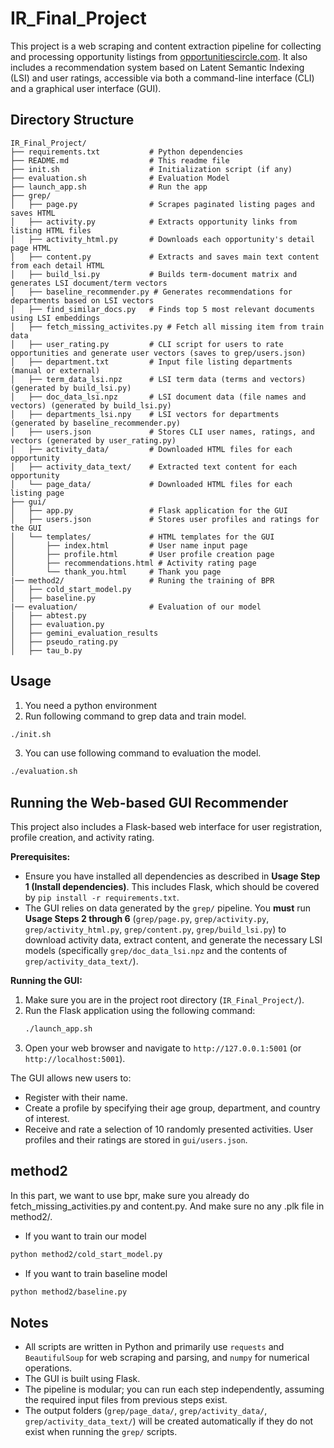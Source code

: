 # IR_Final_Project

This project is a web scraping and content extraction pipeline for collecting and processing opportunity listings from [opportunitiescircle.com](https://www.opportunitiescircle.com/). It also includes a recommendation system based on Latent Semantic Indexing (LSI) and user ratings, accessible via both a command-line interface (CLI) and a graphical user interface (GUI).

## Directory Structure

```
IR_Final_Project/
├── requirements.txt           # Python dependencies
├── README.md                  # This readme file
├── init.sh                    # Initialization script (if any)
├── evaluation.sh              # Evaluation Model
├── launch_app.sh              # Run the app
├── grep/
│   ├── page.py                # Scrapes paginated listing pages and saves HTML
│   ├── activity.py            # Extracts opportunity links from listing HTML files
│   ├── activity_html.py       # Downloads each opportunity's detail page HTML
│   ├── content.py             # Extracts and saves main text content from each detail HTML
│   ├── build_lsi.py           # Builds term-document matrix and generates LSI document/term vectors
│   ├── baseline_recommender.py # Generates recommendations for departments based on LSI vectors
│   ├── find_similar_docs.py   # Finds top 5 most relevant documents using LSI embeddings
│   ├── fetch_missing_activites.py # Fetch all missing item from train data
│   ├── user_rating.py         # CLI script for users to rate opportunities and generate user vectors (saves to grep/users.json)
│   ├── department.txt         # Input file listing departments (manual or external)
│   ├── term_data_lsi.npz      # LSI term data (terms and vectors) (generated by build_lsi.py)
│   ├── doc_data_lsi.npz       # LSI document data (file names and vectors) (generated by build_lsi.py)
│   ├── departments_lsi.npy    # LSI vectors for departments (generated by baseline_recommender.py)
│   ├── users.json             # Stores CLI user names, ratings, and vectors (generated by user_rating.py)
│   ├── activity_data/         # Downloaded HTML files for each opportunity
│   ├── activity_data_text/    # Extracted text content for each opportunity
│   └── page_data/             # Downloaded HTML files for each listing page
├── gui/
│   ├── app.py                 # Flask application for the GUI
│   ├── users.json             # Stores user profiles and ratings for the GUI
│   └── templates/             # HTML templates for the GUI
│       ├── index.html         # User name input page
│       ├── profile.html       # User profile creation page
│       ├── recommendations.html # Activity rating page
│       └── thank_you.html     # Thank you page
|── method2/                   # Runing the training of BPR
│   ├── cold_start_model.py    
│   ├── baseline.py   
|── evaluation/                # Evaluation of our model
│   ├── abtest.py
│   ├── evaluation.py
│   ├── gemini_evaluation_results
│   ├── pseudo_rating.py
│   ├── tau_b.py
```

## Usage
1. You need a python environment
2. Run following command to grep data and train model.
```bash
./init.sh
```
3. You can use following command to evaluation the model.
```bash
./evaluation.sh
```

## Running the Web-based GUI Recommender

This project also includes a Flask-based web interface for user registration, profile creation, and activity rating.

**Prerequisites:**

*   Ensure you have installed all dependencies as described in **Usage Step 1 (Install dependencies)**. This includes Flask, which should be covered by `pip install -r requirements.txt`.
*   The GUI relies on data generated by the `grep/` pipeline. You **must** run **Usage Steps 2 through 6** (`grep/page.py`, `grep/activity.py`, `grep/activity_html.py`, `grep/content.py`, `grep/build_lsi.py`) to download activity data, extract content, and generate the necessary LSI models (specifically `grep/doc_data_lsi.npz` and the contents of `grep/activity_data_text/`).

**Running the GUI:**

1.  Make sure you are in the project root directory (`IR_Final_Project/`).
2.  Run the Flask application using the following command:
    ```bash
    ./launch_app.sh
    ```
3.  Open your web browser and navigate to `http://127.0.0.1:5001` (or `http://localhost:5001`).

The GUI allows new users to:
*   Register with their name.
*   Create a profile by specifying their age group, department, and country of interest.
*   Receive and rate a selection of 10 randomly presented activities.
User profiles and their ratings are stored in `gui/users.json`.

## method2
In this part, we want to use bpr, make sure you already do fetch_missing_activities.py and content.py. And make sure no any .plk file in method2/.
- If you want to train our model
```bash
python method2/cold_start_model.py
```
- If you want to train baseline model
```bash
python method2/baseline.py
```

## Notes
-   All scripts are written in Python and primarily use `requests` and `BeautifulSoup` for web scraping and parsing, and `numpy` for numerical operations.
-   The GUI is built using Flask.
-   The pipeline is modular; you can run each step independently, assuming the required input files from previous steps exist.
-   The output folders (`grep/page_data/`, `grep/activity_data/`, `grep/activity_data_text/`) will be created automatically if they do not exist when running the `grep/` scripts.